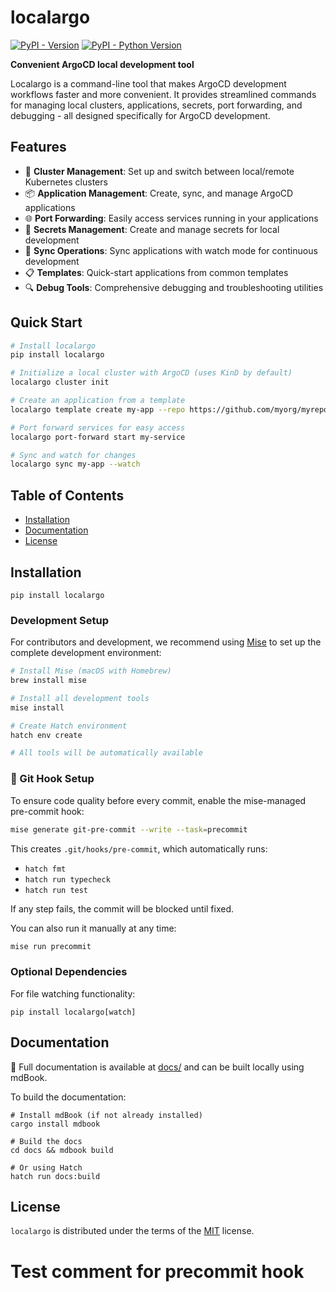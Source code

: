 # localargo

[![PyPI - Version](https://img.shields.io/pypi/v/localargo.svg)](https://pypi.org/project/localargo)
[![PyPI - Python Version](https://img.shields.io/pypi/pyversions/localargo.svg)](https://pypi.org/project/localargo)

**Convenient ArgoCD local development tool**

Localargo is a command-line tool that makes ArgoCD development workflows faster and more convenient. It provides streamlined commands for managing local clusters, applications, secrets, port forwarding, and debugging - all designed specifically for ArgoCD development.

## Features

- 🚀 **Cluster Management**: Set up and switch between local/remote Kubernetes clusters
- 📦 **Application Management**: Create, sync, and manage ArgoCD applications
- 🌐 **Port Forwarding**: Easily access services running in your applications
- 🔐 **Secrets Management**: Create and manage secrets for local development
- 🔄 **Sync Operations**: Sync applications with watch mode for continuous development
- 📋 **Templates**: Quick-start applications from common templates
- 🔍 **Debug Tools**: Comprehensive debugging and troubleshooting utilities

## Quick Start

```bash
# Install localargo
pip install localargo

# Initialize a local cluster with ArgoCD (uses KinD by default)
localargo cluster init

# Create an application from a template
localargo template create my-app --repo https://github.com/myorg/myrepo

# Port forward services for easy access
localargo port-forward start my-service

# Sync and watch for changes
localargo sync my-app --watch
```

## Table of Contents

- [Installation](#installation)
- [Documentation](#documentation)
- [License](#license)

## Installation

```console
pip install localargo
```

### Development Setup

For contributors and development, we recommend using [Mise](https://mise.jdx.dev/) to set up the complete development environment:

```bash
# Install Mise (macOS with Homebrew)
brew install mise

# Install all development tools
mise install

# Create Hatch environment
hatch env create

# All tools will be automatically available
```

### 🧩 Git Hook Setup

To ensure code quality before every commit, enable the mise-managed pre-commit hook:

```bash
mise generate git-pre-commit --write --task=precommit
```

This creates `.git/hooks/pre-commit`, which automatically runs:

- `hatch fmt`
- `hatch run typecheck`
- `hatch run test`

If any step fails, the commit will be blocked until fixed.

You can also run it manually at any time:

```bash
mise run precommit
```

### Optional Dependencies

For file watching functionality:
```console
pip install localargo[watch]
```

## Documentation

📖 Full documentation is available at [docs/](docs/) and can be built locally using mdBook.

To build the documentation:

```console
# Install mdBook (if not already installed)
cargo install mdbook

# Build the docs
cd docs && mdbook build

# Or using Hatch
hatch run docs:build
```

## License

`localargo` is distributed under the terms of the [MIT](https://spdx.org/licenses/MIT.html) license.
# Test comment for precommit hook
